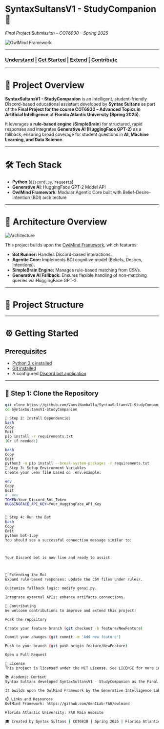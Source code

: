 # SyntaxSultansV1 - StudyCompanion 🤖  
_Final Project Submission – COT6930 – Spring 2025_

![OwlMind Framework](docs/images/owlmind-banner.png)

---

### [Understand](#project-overview) | [Get Started](#getting-started) | [Extend](#extending-the-bot) | [Contribute](#contributing)

---

# 📖 Project Overview

**SyntaxSultansV1 - StudyCompanion** is an intelligent, student-friendly Discord-based educational assistant developed by **Syntax Sultans** as part of the **Final Project for the course COT6930 – Advanced Topics in Artificial Intelligence** at **Florida Atlantic University (Spring 2025)**.

It leverages a **rule-based engine** (**SimpleBrain**) for structured, rapid responses and integrates **Generative AI (HuggingFace GPT-2)** as a fallback, ensuring broad coverage for student questions in **AI, Machine Learning, and Data Science**.

---

# 🛠 Tech Stack

- **Python** (`discord.py`, `requests`)
- **Generative AI**: HuggingFace GPT-2 Model API
- **OwlMind Framework**: Modular Agentic Core built with Belief-Desire-Intention (BDI) architecture

---

# 📌 Architecture Overview

![Architecture](docs/images/owlmind-arch.png)

This project builds upon the [OwlMind Framework](https://github.com/GenILab-FAU/owlmind), which features:

- **Bot Runner:** Handles Discord-based interactions.
- **Agentic Core:** Implements BDI cognitive model (Beliefs, Desires, Intentions).
- **SimpleBrain Engine:** Manages rule-based matching from CSVs.
- **Generative AI Fallback:** Ensures flexible handling of non-matching queries via HuggingFace GPT-2.

---

# 📂 Project Structure


---

# ⚙️ Getting Started

## Prerequisites

- [Python 3.x installed](https://www.python.org/downloads/)
- [Git installed](https://git-scm.com/)
- A configured [Discord bot application](docs/discord.md)

---

## 🔧 Step 1: Clone the Repository

```bash
git clone https://github.com/VamsiNamballa/SyntaxSultansV1-StudyCompanion.git
cd SyntaxSultansV1-StudyCompanion

🔧 Step 2: Install Dependencies
bash
Copy
Edit
pip install -r requirements.txt
(Or if needed:)

bash
Copy
Edit
python3 -m pip install --break-system-packages -r requirements.txt
🔧 Step 3: Setup Environment Variables
Create your .env file based on .env.example:

env
Copy
Edit
# .env
TOKEN=Your_Discord_Bot_Token
HUGGINGFACE_API_KEY=Your_HuggingFace_API_Key


🔧 Step 4: Run the Bot
bash
Copy
Edit
python bot-1.py
You should see a successful connection message similar to:



Your Discord bot is now live and ready to assist:



🧩 Extending the Bot
Expand rule-based responses: update the CSV files under rules/.

Customize fallback logic: modify genai.py.

Integrate external APIs: enhance artifacts connections.

🤝 Contributing
We welcome contributions to improve and extend this project!

Fork the repository

Create your feature branch (git checkout -b feature/NewFeature)

Commit your changes (git commit -m 'Add new feature')

Push to your branch (git push origin feature/NewFeature)

Open a Pull Request

📜 License
This project is licensed under the MIT License. See LICENSE for more information.

📚 Academic Context
Syntax Sultans developed SyntaxSultansV1 - StudyCompanion as the Final Project for COT6930 – Advanced Topics in AI at Florida Atlantic University (Spring 2025).

It builds upon the OwlMind Framework by the Generative Intelligence Lab (GenILab) at FAU to showcase practical educational applications of Generative AI and Agentic System Design.

📫 Links and Resources
OwlMind Framework: https://github.com/GenILab-FAU/owlmind

Florida Atlantic University: FAU Main Website

🎓 Created by Syntax Sultans | COT6930 | Spring 2025 | Florida Atlantic University
